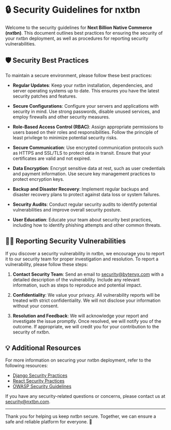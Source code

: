 # 🔒 Security Guidelines for nxtbn

Welcome to the security guidelines for **Next Billion Native Commerce (nxtbn)**. This document outlines best practices for ensuring the security of your nxtbn deployment, as well as procedures for reporting security vulnerabilities.

## 🛡️ Security Best Practices
To maintain a secure environment, please follow these best practices:

- **Regular Updates**: Keep your nxtbn installation, dependencies, and server operating systems up to date. This ensures you have the latest security patches and features.

- **Secure Configurations**: Configure your servers and applications with security in mind. Use strong passwords, disable unused services, and employ firewalls and other security measures.

- **Role-Based Access Control (RBAC)**: Assign appropriate permissions to users based on their roles and responsibilities. Follow the principle of least privilege to minimize potential security risks.

- **Secure Communication**: Use encrypted communication protocols such as HTTPS and SSL/TLS to protect data in transit. Ensure that your certificates are valid and not expired.

- **Data Encryption**: Encrypt sensitive data at rest, such as user credentials and payment information. Use secure key management practices to protect encryption keys.

- **Backup and Disaster Recovery**: Implement regular backups and disaster recovery plans to protect against data loss or system failures.

- **Security Audits**: Conduct regular security audits to identify potential vulnerabilities and improve overall security posture.

- **User Education**: Educate your team about security best practices, including how to identify phishing attempts and other common threats.

## 🕵️‍♂️ Reporting Security Vulnerabilities
If you discover a security vulnerability in nxtbn, we encourage you to report it to our security team for proper investigation and resolution. To report a vulnerability, please follow these steps:

1. **Contact Security Team**: Send an email to [security@bytenyx.com](mailto:security@bytenyx.com) with a detailed description of the vulnerability. Include any relevant information, such as steps to reproduce and potential impact.

2. **Confidentiality**: We value your privacy. All vulnerability reports will be treated with strict confidentiality. We will not disclose your information without your consent.

3. **Resolution and Feedback**: We will acknowledge your report and investigate the issue promptly. Once resolved, we will notify you of the outcome. If appropriate, we will credit you for your contribution to the security of nxtbn.

## 💡 Additional Resources
For more information on securing your nxtbn deployment, refer to the following resources:

- [Django Security Practices](https://docs.djangoproject.com/en/stable/topics/security/)
- [React Security Practices](https://reactjs.org/docs/security.html)
- [OWASP Security Guidelines](https://owasp.org/)

If you have any security-related questions or concerns, please contact us at [security@nxtbn.com](mailto:security@bytenyx.com).

---

Thank you for helping us keep nxtbn secure. Together, we can ensure a safe and reliable platform for everyone. 🔐

